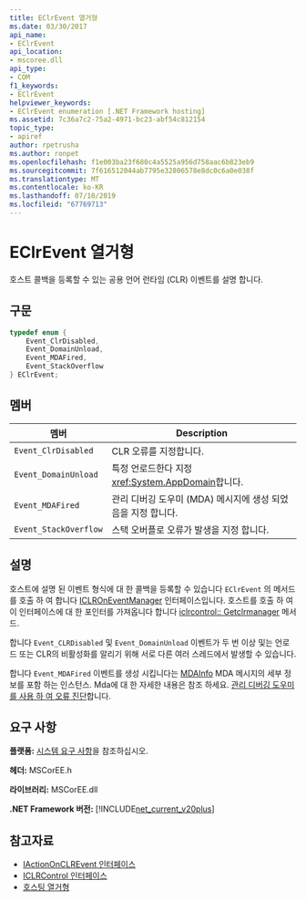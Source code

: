 ```yaml
---
title: EClrEvent 열거형
ms.date: 03/30/2017
api_name:
- EClrEvent
api_location:
- mscoree.dll
api_type:
- COM
f1_keywords:
- EClrEvent
helpviewer_keywords:
- EClrEvent enumeration [.NET Framework hosting]
ms.assetid: 7c36a7c2-75a2-4971-bc23-abf54c812154
topic_type:
- apiref
author: rpetrusha
ms.author: ronpet
ms.openlocfilehash: f1e003ba23f680c4a5525a956d758aac6b823eb9
ms.sourcegitcommit: 7f616512044ab7795e32806578e8dc0c6a0e038f
ms.translationtype: MT
ms.contentlocale: ko-KR
ms.lasthandoff: 07/10/2019
ms.locfileid: "67769713"
---
```

# <a name="eclrevent-enumeration"></a>EClrEvent 열거형
호스트 콜백을 등록할 수 있는 공용 언어 런타임 (CLR) 이벤트를 설명 합니다.  
  
## <a name="syntax"></a>구문  
  
```cpp  
typedef enum {  
    Event_ClrDisabled,  
    Event_DomainUnload,  
    Event_MDAFired,  
    Event_StackOverflow  
} EClrEvent;  
```  
  
## <a name="members"></a>멤버  
  
|멤버|Description|  
|------------|-----------------|  
|`Event_ClrDisabled`|CLR 오류를 지정합니다.|  
|`Event_DomainUnload`|특정 언로드한다 지정 <xref:System.AppDomain>합니다.|  
|`Event_MDAFired`|관리 디버깅 도우미 (MDA) 메시지에 생성 되었음을 지정 합니다.|  
|`Event_StackOverflow`|스택 오버플로 오류가 발생을 지정 합니다.|  
  
## <a name="remarks"></a>설명  
 호스트에 설명 된 이벤트 형식에 대 한 콜백을 등록할 수 있습니다 `EClrEvent` 의 메서드를 호출 하 여 합니다 [ICLROnEventManager](../../../../docs/framework/unmanaged-api/hosting/iclroneventmanager-interface.md) 인터페이스입니다. 호스트를 호출 하 여이 인터페이스에 대 한 포인터를 가져옵니다 합니다 [iclrcontrol:: Getclrmanager](../../../../docs/framework/unmanaged-api/hosting/iclrcontrol-getclrmanager-method.md) 메서드.  
  
 합니다 `Event_CLRDisabled` 및 `Event_DomainUnload` 이벤트가 두 번 이상 및는 언로드 또는 CLR의 비활성화를 알리기 위해 서로 다른 여러 스레드에서 발생할 수 있습니다.  
  
 합니다 `Event_MDAFired` 이벤트를 생성 시킵니다는 [MDAInfo](../../../../docs/framework/unmanaged-api/hosting/mdainfo-structure.md) MDA 메시지의 세부 정보를 포함 하는 인스턴스. Mda에 대 한 자세한 내용은 참조 하세요. [관리 디버깅 도우미를 사용 하 여 오류 진단](../../../../docs/framework/debug-trace-profile/diagnosing-errors-with-managed-debugging-assistants.md)합니다.  
  
## <a name="requirements"></a>요구 사항  
 **플랫폼:** [시스템 요구 사항](../../../../docs/framework/get-started/system-requirements.md)을 참조하십시오.  
  
 **헤더:** MSCorEE.h  
  
 **라이브러리:** MSCorEE.dll  
  
 **.NET Framework 버전:** [!INCLUDE[net_current_v20plus](../../../../includes/net-current-v20plus-md.md)]  
  
## <a name="see-also"></a>참고자료

- [IActionOnCLREvent 인터페이스](../../../../docs/framework/unmanaged-api/hosting/iactiononclrevent-interface.md)
- [ICLRControl 인터페이스](../../../../docs/framework/unmanaged-api/hosting/iclrcontrol-interface.md)
- [호스팅 열거형](../../../../docs/framework/unmanaged-api/hosting/hosting-enumerations.md)
